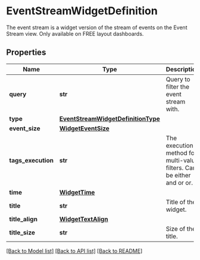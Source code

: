 # EventStreamWidgetDefinition

The event stream is a widget version of the stream of events on the Event Stream view. Only available on FREE layout dashboards.

## Properties
Name | Type | Description | Notes
------------ | ------------- | ------------- | -------------
**query** | **str** | Query to filter the event stream with. | 
**type** | [**EventStreamWidgetDefinitionType**](EventStreamWidgetDefinitionType.md) |  | 
**event_size** | [**WidgetEventSize**](WidgetEventSize.md) |  | [optional] 
**tags_execution** | **str** | The execution method for multi-value filters. Can be either and or or. | [optional] 
**time** | [**WidgetTime**](WidgetTime.md) |  | [optional] 
**title** | **str** | Title of the widget. | [optional] 
**title_align** | [**WidgetTextAlign**](WidgetTextAlign.md) |  | [optional] 
**title_size** | **str** | Size of the title. | [optional] 

[[Back to Model list]](README.md#documentation-for-models) [[Back to API list]](README.md#documentation-for-api-endpoints) [[Back to README]](README.md)



